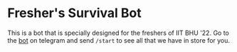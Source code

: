 # Fresher's Survival Bot

This is a bot that is specially designed for the freshers of IIT BHU '22.
Go to the [bot](https://t.me/freshersSurvivalBot) on telegram and send `/start` to see all that we have in store for you.
